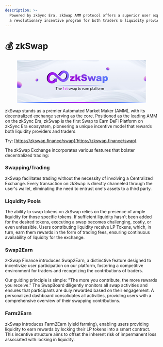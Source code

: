 ```yaml
---
description: >-
  Powered by zkSync Era, zkSwap AMM protocol offers a superior user experience &
  a revolutionary incentive program for both traders & liquidity providers.
---
```


# 💰 zkSwap

<figure><img src="../../.gitbook/assets/cover 2.jpg" alt=""><figcaption></figcaption></figure>

zkSwap stands as a premier Automated Market Maker (AMM), with its decentralized exchange serving as the core. Positioned as the leading AMM on the zkSync Era, zkSwap is the first Swap to Earn DeFi Platform on zkSync Era ecosystem, pioneering a unique incentive model that rewards both liquidity providers and traders.

Try: [https://zkswap.finance/swap](https://zkswap.finance/swap)

The zkSwap Exchange incorporates various features that bolster decentralized trading:

### Swapping/Trading

zkSwap facilitates trading without the necessity of involving a Centralized Exchange. Every transaction on zkSwap is directly channeled through the user's wallet, eliminating the need to entrust one's assets to a third party.&#x20;

### Liquidity Pools

The ability to swap tokens on zkSwap relies on the presence of ample liquidity for those specific tokens. If sufficient liquidity hasn't been added for the desired tokens, executing a swap becomes challenging, costly, or even unfeasible. Users contributing liquidity receive LP Tokens, which, in turn, earn them rewards in the form of trading fees, ensuring continuous availability of liquidity for the exchange.&#x20;

### Swap2Earn

zkSwap Finance introduces Swap2Earn, a distinctive feature designed to incentivize user participation on our platform, fostering a competitive environment for traders and recognizing the contributions of traders.

Our guiding principle is simple: "The more you contribute, the more rewards you receive." The SwapBoard diligently monitors all swap activities and ensures that participants are duly rewarded based on their engagement. A personalized dashboard consolidates all activities, providing users with a comprehensive overview of their swapping contributions.

### Farm2Earn

zkSwap introduces Farm2Earn (yield farming), enabling users providing liquidity to earn rewards by locking their LP tokens into a smart contract. This incentive structure aims to offset the inherent risk of impermanent loss associated with locking in liquidity.
